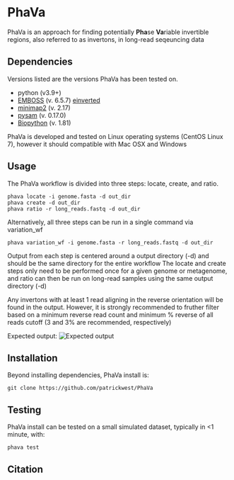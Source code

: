 # PhaVa
PhaVa is an approach for finding potentially **Pha**se **Va**riable invertible regions, also referred to as invertons, in long-read seqeuncing data

## Dependencies
Versions listed are the versions PhaVa has been tested on.
+ python (v3.9+)
+ [EMBOSS](http://emboss.open-bio.org/html/use/ch02s07.html) (v. 6.5.7) [einverted](https://emboss.sourceforge.net/apps/release/6.6/emboss/apps/einverted.html)
+ [minimap2](https://github.com/lh3/minimap2) (v. 2.17)
+ [pysam](https://github.com/pysam-developers/pysam) (v. 0.17.0)
+ [Biopython](https://biopython.org/) (v. 1.81)

PhaVa is developed and tested on Linux operating systems (CentOS Linux 7), however it should compatible with Mac OSX and Windows

## Usage
The PhaVa workflow is divided into three steps: locate, create, and ratio. 
```
phava locate -i genome.fasta -d out_dir
phava create -d out_dir
phava ratio -r long_reads.fastq -d out_dir
```
Alternatively, all three steps can be run in a single command via variation_wf
```
phava variation_wf -i genome.fasta -r long_reads.fastq -d out_dir
```
Output from each step is centered around a output directory (-d) and should be the same directory for the entire workflow 
The locate and create steps only need to be performed once for a given genome or metagenome, and ratio can then be run on long-read samples using the same output directory (-d)

Any invertons with at least 1 read aligning in the reverse orientation will be found in the output. However, it is strongly recommended to fruther filter based on a minimum reverse read count and minimum % reverse of all reads cutoff (3 and 3% are recommended, respectively)

Expected output:
![Expected output](https://github.com/patrickwest/PhaVa/blob/main/PhavaExpectedOutput-01.png?raw=true)

## Installation
Beyond installing dependencies, PhaVa install is:
```
git clone https://github.com/patrickwest/PhaVa
```
## Testing
PhaVa install can be tested on a small simulated dataset, typically in <1 minute, with:
```
phava test
```
## Citation
